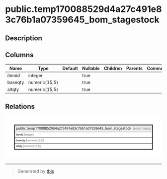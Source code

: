 # public.temp170088529d4a27c491e83c76b1a07359645_bom_stagestock

## Description

## Columns

| Name | Type | Default | Nullable | Children | Parents | Comment |
| ---- | ---- | ------- | -------- | -------- | ------- | ------- |
| itemid | integer |  | true |  |  |  |
| baseqty | numeric(15,5) |  | true |  |  |  |
| altqty | numeric(15,5) |  | true |  |  |  |

## Relations

![er](public.temp170088529d4a27c491e83c76b1a07359645_bom_stagestock.svg)

---

> Generated by [tbls](https://github.com/k1LoW/tbls)
